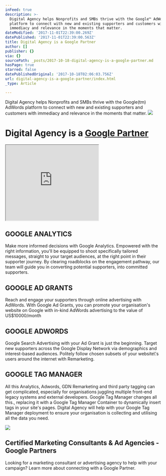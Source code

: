 ```yaml
---
inFeed: true
description: >-
  Digital Agency helps Nonprofits and SMBs thrive with the Google™ AdWords
  platform to connect with new and existing supporters and customers with
  immediacy and relevance in the moments that matter.
dateModified: '2017-11-01T22:39:00.269Z'
datePublished: '2017-11-01T22:39:00.563Z'
title: Digital Agency is a Google Partner
author: []
publisher: {}
via: {}
sourcePath: _posts/2017-10-18-digital-agency-is-a-google-partner.md
hasPage: true
starred: false
datePublishedOriginal: '2017-10-18T02:06:03.756Z'
url: digital-agency-is-a-google-partner/index.html
_type: Article

---
```

Digital Agency helps Nonprofits and SMBs thrive with the Google(tm) AdWords platform to connect with new and existing supporters and customers with immediacy and relevance in the moments that matter.
![](https://imgflo.herokuapp.com/graph/2b2431f8e7ba7b0/6e2203773f931a12bda1b308fa395589/croprotate.png?cropheight=238&cropwidth=625&degrees=0&input=https%3A%2F%2Fthe-grid-user-content.s3-us-west-2.amazonaws.com%2Fa4a96b5f-1e06-4ab8-badc-79f8b5aa436f.png&x=5&y=0)

# Digital Agency is a [Google Partner][0]

<iframe src="https://the-grid.github.io/ed-userhtml/?g=eJwlzEEKwyAQAMB7XiHeVUpCscX4l60aazAqu0sgv2-gD5hxFLAMFoRhlV_mQW9jYBTSufdckw79MDuZUYG3jofeSQqgqwUR05bQO_Mf_DS5WE4RKhCtMqsByC0hfSDmJEUEBgU5tXCpElc5P-wy2-X5svI-bul_fKUvLw" height="244" style=""></iframe>

## GOOGLE ANALYTICS

Make more informed decisions with Google Analytics. Empowered with the right information, you'll be equipped to shoot specifically tailored messages, straight to your target audiences, at the right point in their supporter journey. By clearing roadblocks on the engagement pathway, our team will guide you in converting potential supporters, into committed supporters.

## GOOGLE AD GRANTS

Reach and engage your supporters through online advertising with AdWords. With Google Ad Grants, you can promote your organisation's website on Google with in-kind AdWords advertising to the value of US$10000/month

## GOOGLE ADWORDS

Google Search Advertising with your Ad Grant is just the beginning. Target new supporters across the Google Display Network via demographics and interest-based audiences. Politely follow chosen subsets of your website\\'s users around the internet with Remarketing.

## GOOGLE TAG MANAGER

All this Analytics, Adwords, GDN Remarketing and third party tagging can get complicated, especially for organisations juggling multiple front-end legacy systems and external developers. Google Tag Manager changes all this., replacing it with a Google Tag Manager Container to dynamically insert tags in your site's pages. Digital Agency will help with your Google Tag Manager deployment to ensure your organisation is collecting and utilising all the data you need.

<article style=""><img src="https://s3-us-west-2.amazonaws.com/the-grid-img/p/9056a68ec4681ba9e9373b4f3ac9f32cd5860380.png" /><h1>Certified Marketing Consultants &amp; Ad Agencies - Google Partners</h1><p>Looking for a marketing consultant or advertising agency to help with your campaign? Learn more about connecting with a Google Partner.</p></article>



[0]: https://www.google.com/partners/?hl=en-GB#a_profile;idtf=3184384698; "Digital Agency is a Google Partner"